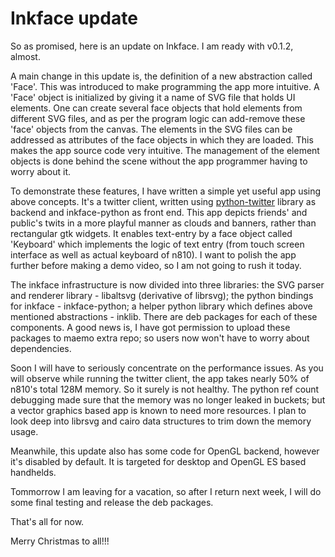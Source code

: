 Inkface update
===
So as promised, here is an update on Inkface. I am ready with v0.1.2, almost.  
  
A main change in this update is, the definition of a new abstraction called 'Face'. This was introduced to make programming the app more intuitive. A 'Face' object is initialized by giving it a name of SVG file that holds UI elements. One can create several face objects that hold elements from different SVG files, and as per the program logic can add-remove these 'face' objects from the canvas. The elements in the SVG files can be addressed as attributes of the face objects in which they are loaded. This makes the app source code very intuitive. The management of the element objects is done behind the scene without the app programmer having to worry about it.  
  
To demonstrate these features, I have written a simple yet useful app using above concepts. It's a twitter client, written using [python-twitter][0] library as backend and inkface-python as front end. This app depicts friends' and public's twits in a more playful manner as clouds and banners, rather than rectangular gtk widgets. It enables text-entry by a face object called 'Keyboard' which implements the logic of text entry (from touch screen interface as well as actual keyboard of n810). I want to polish the app further before making a demo video, so I am not going to rush it today.  
  
The inkface infrastructure is now divided into three libraries: the SVG parser and renderer library - libaltsvg (derivative of librsvg); the python bindings for inkface - inkface-python; a helper python library which defines above mentioned abstractions - inklib. There are deb packages for each of these components. A good news is, I have got permission to upload these packages to maemo extra repo; so users now won't have to worry about dependencies.  
  
Soon I will have to seriously concentrate on the performance issues. As you will observe while running the twitter client, the app takes nearly 50% of n810's total 128M memory. So it surely is not healthy. The python ref count debugging made sure that the memory was no longer leaked in buckets; but a vector graphics based app is known to need more resources. I plan to look deep into librsvg and cairo data structures to trim down the memory usage.  
  
Meanwhile, this update also has some code for OpenGL backend, however it's disabled by default. It is targeted for desktop and OpenGL ES based handhelds.  
  
Tommorrow I am leaving for a vacation, so after I return next week, I will do some final testing and release the deb packages.  
  
That's all for now.  
  
Merry Christmas to all!!!

[0]: http://code.google.com/p/python-twitter/

